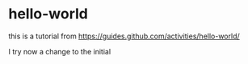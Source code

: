 # hello-world
this is a tutorial from https://guides.github.com/activities/hello-world/

I try now a change to the initial
